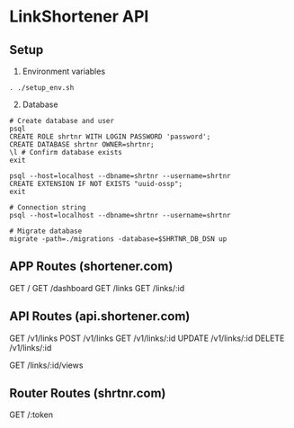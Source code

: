 # LinkShortener API

## Setup

1. Environment variables

```
. ./setup_env.sh
```


2. Database

```
# Create database and user
psql
CREATE ROLE shrtnr WITH LOGIN PASSWORD 'password';
CREATE DATABASE shrtnr OWNER=shrtnr;
\l # Confirm database exists
exit

psql --host=localhost --dbname=shrtnr --username=shrtnr
CREATE EXTENSION IF NOT EXISTS "uuid-ossp";
exit
```

```
# Connection string
psql --host=localhost --dbname=shrtnr --username=shrtnr
```

```
# Migrate database
migrate -path=./migrations -database=$SHRTNR_DB_DSN up
```


## APP Routes (shortener.com)

GET     /
GET     /dashboard
GET     /links
GET     /links/:id

## API Routes (api.shortener.com)
GET     /v1/links
POST    /v1/links
GET     /v1/links/:id
UPDATE  /v1/links/:id
DELETE  /v1/links/:id

GET     /links/:id/views

## Router Routes (shrtnr.com)
GET     /:token
